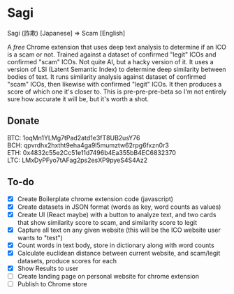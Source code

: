 # Sagi
Sagi (詐欺) [Japanese] => Scam [English]

A *free* Chrome extension that uses deep text analysis to determine if an ICO is a scam or not. Trained against a dataset of confirmed "legit" ICOs and confirmed "scam" ICOs. Not quite AI, but a hacky version of it. It uses a version of LSI (Latent Semantic Index) to determine deep similarity between bodies of text. It runs similarity analysis against dataset of confirmed "scam" ICOs, then likewise with confirmed "legit" ICOs. It then produces a score of which one it's closer to. This is pre-pre-pre-beta so I'm not entirely sure how accurate it will be, but it's worth a shot.

## Donate 
BTC: 1oqMn1YLMg7tPad2atd1e3fT8UB2usY76  
BCH: qpvrdhx2hxtht9eha4ga9l5mumztw62rpg6fxzn0r3  
ETH: 0x4832c55e2Cc51e11d7496b4Ea355bB4EC6832370  
LTC: LMxDyPFyo7tAFag2ps2esXP9pyeS4S4Az2  




## To-do  
- [x] Create Boilerplate chrome extension code (javascript)    
- [x] Create datasets in JSON format (words as key, word counts as values)  
- [x] Create UI (React maybe) with a button to analyze text, and two cards that show similarity score to scam, and similarity score to legit  
- [x] Capture all text on any given website (this will be the ICO website user wants to "test")  
- [x] Count words in text body, store in dictionary along with word counts  
- [x] Calculate euclidean distance between current website, and scam/legit datasets, produce scores for each  
- [x] Show Results to user  
- [ ] Create landing page on personal website for chrome extension  
- [ ] Publish to Chrome store

